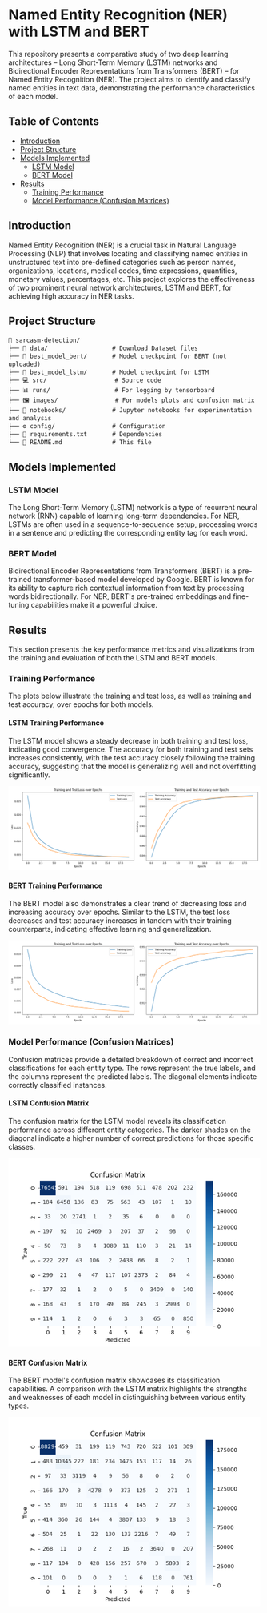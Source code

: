# Named Entity Recognition (NER) with LSTM and BERT

This repository presents a comparative study of two deep learning architectures – Long Short-Term Memory (LSTM) networks and Bidirectional Encoder Representations from Transformers (BERT) – for Named Entity Recognition (NER). The project aims to identify and classify named entities in text data, demonstrating the performance characteristics of each model.

## Table of Contents

- [Introduction](#introduction)
- [Project Structure](#project-structure)
- [Models Implemented](#models-implemented)
  - [LSTM Model](#lstm-model)
  - [BERT Model](#bert-model)
- [Results](#results)
  - [Training Performance](#training-performance)
  - [Model Performance (Confusion Matrices)](#model-performance-confusion-matrices)


## Introduction

Named Entity Recognition (NER) is a crucial task in Natural Language Processing (NLP) that involves locating and classifying named entities in unstructured text into pre-defined categories such as person names, organizations, locations, medical codes, time expressions, quantities, monetary values, percentages, etc. This project explores the effectiveness of two prominent neural network architectures, LSTM and BERT, for achieving high accuracy in NER tasks.

## Project Structure

```shall
📂 sarcasm-detection/
├── 📁 data/                  # Download Dataset files
├── 🤖 best_model_bert/       # Model checkpoint for BERT (not uploaded)
├── 🧠 best_model_lstm/       # Model checkpoint for LSTM
├── 💻 src/                   # Source code
├── 📊 runs/                  # For logging by tensorboard
├── 🖼️ images/                # For models plots and confusion matrix
├── 📓 notebooks/             # Jupyter notebooks for experimentation and analysis
├── ⚙️ config/                # Configuration
├── 📜 requirements.txt       # Dependencies
└── 📖 README.md              # This file
```

## Models Implemented

### LSTM Model

The Long Short-Term Memory (LSTM) network is a type of recurrent neural network (RNN) capable of learning long-term dependencies. For NER, LSTMs are often used in a sequence-to-sequence setup, processing words in a sentence and predicting the corresponding entity tag for each word.

### BERT Model

Bidirectional Encoder Representations from Transformers (BERT) is a pre-trained transformer-based model developed by Google. BERT is known for its ability to capture rich contextual information from text by processing words bidirectionally. For NER, BERT's pre-trained embeddings and fine-tuning capabilities make it a powerful choice.

## Results

This section presents the key performance metrics and visualizations from the training and evaluation of both the LSTM and BERT models.

### Training Performance

The plots below illustrate the training and test loss, as well as training and test accuracy, over epochs for both models.

#### LSTM Training Performance

The LSTM model shows a steady decrease in both training and test loss, indicating good convergence. The accuracy for both training and test sets increases consistently, with the test accuracy closely following the training accuracy, suggesting that the model is generalizing well and not overfitting significantly.

![LSTM Training and Test Loss/Accuracy over Epochs](images/lstm_plot_training_results.png)

#### BERT Training Performance

The BERT model also demonstrates a clear trend of decreasing loss and increasing accuracy over epochs. Similar to the LSTM, the test loss decreases and test accuracy increases in tandem with their training counterparts, indicating effective learning and generalization.

![BERT Training and Test Loss/Accuracy over Epochs](images/bert_plot_training.png)

### Model Performance (Confusion Matrices)

Confusion matrices provide a detailed breakdown of correct and incorrect classifications for each entity type. The rows represent the true labels, and the columns represent the predicted labels. The diagonal elements indicate correctly classified instances.

#### LSTM Confusion Matrix

The confusion matrix for the LSTM model reveals its classification performance across different entity categories. The darker shades on the diagonal indicate a higher number of correct predictions for those specific classes.

![LSTM Confusion Matrix](images/confusion_matrix_lstm.png)

#### BERT Confusion Matrix

The BERT model's confusion matrix showcases its classification capabilities. A comparison with the LSTM matrix highlights the strengths and weaknesses of each model in distinguishing between various entity types.

![BERT Confusion Matrix](images/confusion_matrix_bert.png)


